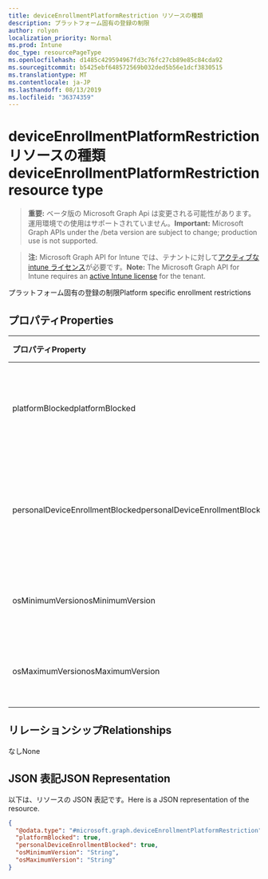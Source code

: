 ```yaml
---
title: deviceEnrollmentPlatformRestriction リソースの種類
description: プラットフォーム固有の登録の制限
author: rolyon
localization_priority: Normal
ms.prod: Intune
doc_type: resourcePageType
ms.openlocfilehash: d1485c429594967fd3c76fc27cb89e85c84cda92
ms.sourcegitcommit: b5425ebf648572569b032ded5b56e1dcf3830515
ms.translationtype: MT
ms.contentlocale: ja-JP
ms.lasthandoff: 08/13/2019
ms.locfileid: "36374359"
---
```

# <a name="deviceenrollmentplatformrestriction-resource-type"></a><span data-ttu-id="a8b76-103">deviceEnrollmentPlatformRestriction リソースの種類</span><span class="sxs-lookup"><span data-stu-id="a8b76-103">deviceEnrollmentPlatformRestriction resource type</span></span>

> <span data-ttu-id="a8b76-104">**重要:** ベータ版の Microsoft Graph Api は変更される可能性があります。運用環境での使用はサポートされていません。</span><span class="sxs-lookup"><span data-stu-id="a8b76-104">**Important:** Microsoft Graph APIs under the /beta version are subject to change; production use is not supported.</span></span>

> <span data-ttu-id="a8b76-105">**注:** Microsoft Graph API for Intune では、テナントに対して[アクティブな intune ライセンス](https://go.microsoft.com/fwlink/?linkid=839381)が必要です。</span><span class="sxs-lookup"><span data-stu-id="a8b76-105">**Note:** The Microsoft Graph API for Intune requires an [active Intune license](https://go.microsoft.com/fwlink/?linkid=839381) for the tenant.</span></span>

<span data-ttu-id="a8b76-106">プラットフォーム固有の登録の制限</span><span class="sxs-lookup"><span data-stu-id="a8b76-106">Platform specific enrollment restrictions</span></span>

## <a name="properties"></a><span data-ttu-id="a8b76-107">プロパティ</span><span class="sxs-lookup"><span data-stu-id="a8b76-107">Properties</span></span>
|<span data-ttu-id="a8b76-108">プロパティ</span><span class="sxs-lookup"><span data-stu-id="a8b76-108">Property</span></span>|<span data-ttu-id="a8b76-109">型</span><span class="sxs-lookup"><span data-stu-id="a8b76-109">Type</span></span>|<span data-ttu-id="a8b76-110">説明</span><span class="sxs-lookup"><span data-stu-id="a8b76-110">Description</span></span>|
|:---|:---|:---|
|<span data-ttu-id="a8b76-111">platformBlocked</span><span class="sxs-lookup"><span data-stu-id="a8b76-111">platformBlocked</span></span>|<span data-ttu-id="a8b76-112">Boolean</span><span class="sxs-lookup"><span data-stu-id="a8b76-112">Boolean</span></span>|<span data-ttu-id="a8b76-113">登録で対象プラットフォームをブロックします</span><span class="sxs-lookup"><span data-stu-id="a8b76-113">Block the platform from enrolling</span></span>|
|<span data-ttu-id="a8b76-114">personalDeviceEnrollmentBlocked</span><span class="sxs-lookup"><span data-stu-id="a8b76-114">personalDeviceEnrollmentBlocked</span></span>|<span data-ttu-id="a8b76-115">ブール型 (Boolean)</span><span class="sxs-lookup"><span data-stu-id="a8b76-115">Boolean</span></span>|<span data-ttu-id="a8b76-116">個人所有のデバイスの登録をブロックします</span><span class="sxs-lookup"><span data-stu-id="a8b76-116">Block personally owned devices from enrolling</span></span>|
|<span data-ttu-id="a8b76-117">osMinimumVersion</span><span class="sxs-lookup"><span data-stu-id="a8b76-117">osMinimumVersion</span></span>|<span data-ttu-id="a8b76-118">String</span><span class="sxs-lookup"><span data-stu-id="a8b76-118">String</span></span>|<span data-ttu-id="a8b76-119">サポートされる最小 OS バージョン</span><span class="sxs-lookup"><span data-stu-id="a8b76-119">Min OS version supported</span></span>|
|<span data-ttu-id="a8b76-120">osMaximumVersion</span><span class="sxs-lookup"><span data-stu-id="a8b76-120">osMaximumVersion</span></span>|<span data-ttu-id="a8b76-121">文字列型 (String)</span><span class="sxs-lookup"><span data-stu-id="a8b76-121">String</span></span>|<span data-ttu-id="a8b76-122">サポートされる最大 OS バージョン</span><span class="sxs-lookup"><span data-stu-id="a8b76-122">Max OS version supported</span></span>|

## <a name="relationships"></a><span data-ttu-id="a8b76-123">リレーションシップ</span><span class="sxs-lookup"><span data-stu-id="a8b76-123">Relationships</span></span>
<span data-ttu-id="a8b76-124">なし</span><span class="sxs-lookup"><span data-stu-id="a8b76-124">None</span></span>

## <a name="json-representation"></a><span data-ttu-id="a8b76-125">JSON 表記</span><span class="sxs-lookup"><span data-stu-id="a8b76-125">JSON Representation</span></span>
<span data-ttu-id="a8b76-126">以下は、リソースの JSON 表記です。</span><span class="sxs-lookup"><span data-stu-id="a8b76-126">Here is a JSON representation of the resource.</span></span>
<!-- {
  "blockType": "resource",
  "@odata.type": "microsoft.graph.deviceEnrollmentPlatformRestriction"
}
-->
``` json
{
  "@odata.type": "#microsoft.graph.deviceEnrollmentPlatformRestriction",
  "platformBlocked": true,
  "personalDeviceEnrollmentBlocked": true,
  "osMinimumVersion": "String",
  "osMaximumVersion": "String"
}
```



